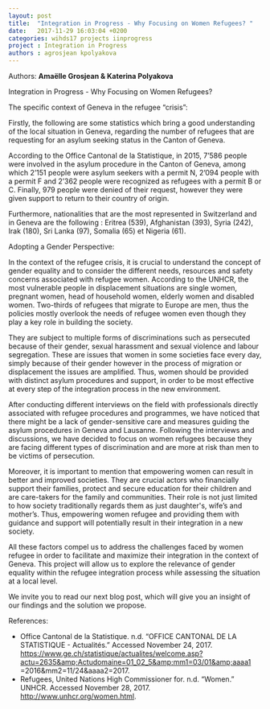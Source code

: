 ```yaml
---
layout: post
title:  "Integration in Progress - Why Focusing on Women Refugees? "
date:   2017-11-29 16:03:04 +0200
categories: wihds17 projects iinprogress
project : Integration in Progress
authors : agrosjean kpolyakova
---
```


Authors: **Amaëlle Grosjean & Katerina Polyakova**

Integration in Progress - Why Focusing on Women Refugees?


The specific context of Geneva in the refugee “crisis”:


Firstly, the following are some statistics which bring a good understanding of the local situation in Geneva, regarding the number of refugees that are requesting for an asylum seeking status  in the Canton of Geneva.

According to the Office Cantonal de la Statistique, in 2015, 7’586 people were involved in the asylum procedure in the Canton of Geneva, among which 2’151 people were asylum seekers with a permit N, 2’094 people with a permit F and 2’362 people were recognized as refugees with a permit B or C. Finally, 979 people were denied of their request, however they were given support to return to their country of origin.

Furthermore, nationalities that are the most represented in Switzerland and in Geneva are the following : Eritrea (539), Afghanistan (393), Syria (242), Irak (180), Sri Lanka (97), Somalia (65) et Nigeria (61).

Adopting a Gender Perspective:

In the context of the refugee crisis, it is crucial to understand the concept of gender equality and to consider the different needs, resources and safety concerns associated with refugee women. According to the UNHCR, the most vulnerable people in displacement situations are single women, pregnant women, head of household women, elderly women and disabled women. Two-thirds of refugees that migrate to Europe are men, thus the policies mostly overlook the needs of refugee women even though they play a key role in building the society.   

They are subject to multiple forms of discriminations such as persecuted because of their gender, sexual harassment and sexual violence and labour segregation. These are issues that women in some societies face every day, simply because of their gender however in the process of migration or displacement the issues are amplified. Thus, women should be provided with distinct asylum procedures and support, in order to be most effective at every step of the integration process in the new environment.

After conducting different interviews on the field with professionals directly associated with refugee procedures and programmes, we have noticed that there might be a lack of gender-sensitive care and measures guiding the asylum procedures in Geneva and Lausanne.
Following the interviews and discussions, we have decided to focus on women refugees because they are facing different types of discrimination and are more at risk than men to be victims of persecution.

Moreover, it is important to mention that empowering women can result in better and improved societies. They are crucial actors who financially support their families, protect and secure education for their children and are care-takers for the family and communities. Their role is not just limited to how society traditionally regards them as just daughter's, wife’s and mother’s. Thus, empowering women refugee and providing them with guidance and support will potentially result in their integration in a new society.

All these factors compel us to address the challenges faced by women refugee in order to facilitate and maximize their integration in the context of Geneva. This project will allow us to explore the relevance of gender equality within the refugee integration process while assessing the situation at a local level.

We invite you to read our next blog post, which will give you an insight of our findings and the solution we propose.

References:
- Office Cantonal de la Statistique. n.d. “OFFICE CANTONAL DE LA STATISTIQUE - Actualités.” Accessed
November 24, 2017. https://www.ge.ch/statistique/actualites/welcome.asp?actu=2635&amp;Actudomaine=01_02_5&amp;mm1=03/01&amp;aaaa1
=2016&amp;mm2=11/24&amp;aaaa2=2017.
- Refugees, United Nations High Commissioner for. n.d. “Women.” UNHCR. Accessed November 28, 2017.
http://www.unhcr.org/women.html.
